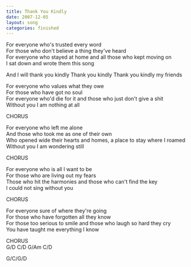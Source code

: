 ```yaml
---
title: Thank You Kindly
date: 2007-12-05
layout: song
categories: finished
---
```

For everyone who's trusted every word  
For those who don't believe a thing they've heard  
For everyone who stayed at home and all those who kept moving on  
I sat down and wrote them this song

<div class="chorus">And I will thank you kindly  
Thank you kindly  
Thank you kindly my friends</div>

For everyone who values what they owe  
For those who have got no soul  
For everyone who'd die for it and those who just don't give a shit  
Without you I am nothing at all

<div class="chorus">CHORUS</div>

For everyone who left me alone  
And those who took me as one of their own  
Who opened wide their hearts and homes, a place to stay where I roamed  
Without you I am wondering still

<div class="chorus">CHORUS</div>

For everyone who is all I want to be  
For those who are living out my fears  
Those who hit the harmonies and those who can't find the key  
I could not sing without you

<div class="chorus">CHORUS</div>

For everyone sure of where they're going  
For those who have forgotten all they know  
For those too serious to smile and those who laugh so hard they cry  
You have taught me everything I know

<div class="chorus">CHORUS</div>
<div class="chords">G/D  
C/D  
G/Am  
C/D  

G/C/G/D</div>
